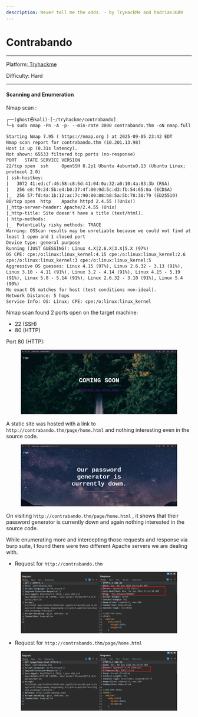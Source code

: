 ```yaml
---
description: Never tell me the odds. - by TryHackMe and hadrian3689
---
```


# Contrabando

***

Platform:[ Tryhackme](https://tryhackme.com/room/contrabando)

Difficulty: Hard

***

#### Scanning and Enumeration

Nmap scan :

```
┌──(ghost㉿kali)-[~/tryhackme/contrabando]
└─$ sudo nmap -Pn -A -p- --min-rate 3000 contrabando.thm -oN nmap.full
```

```
Starting Nmap 7.95 ( https://nmap.org ) at 2025-09-05 23:42 EDT
Nmap scan report for contrabando.thm (10.201.13.98)
Host is up (0.31s latency).
Not shown: 65533 filtered tcp ports (no-response)
PORT   STATE SERVICE VERSION
22/tcp open  ssh     OpenSSH 8.2p1 Ubuntu 4ubuntu0.13 (Ubuntu Linux; protocol 2.0)
| ssh-hostkey: 
|   3072 41:ed:cf:46:58:c8:5d:41:04:0a:32:a0:10:4a:83:3b (RSA)
|   256 e8:f9:24:5b:e4:b0:37:4f:00:9d:5c:d3:fb:54:65:0a (ECDSA)
|_  256 57:fd:4a:1b:12:ac:7c:90:80:88:b8:5a:5b:78:30:79 (ED25519)
80/tcp open  http    Apache httpd 2.4.55 ((Unix))
|_http-server-header: Apache/2.4.55 (Unix)
|_http-title: Site doesn't have a title (text/html).
| http-methods: 
|_  Potentially risky methods: TRACE
Warning: OSScan results may be unreliable because we could not find at least 1 open and 1 closed port
Device type: general purpose
Running (JUST GUESSING): Linux 4.X|2.6.X|3.X|5.X (97%)
OS CPE: cpe:/o:linux:linux_kernel:4.15 cpe:/o:linux:linux_kernel:2.6 cpe:/o:linux:linux_kernel:3 cpe:/o:linux:linux_kernel:5
Aggressive OS guesses: Linux 4.15 (97%), Linux 2.6.32 - 3.13 (91%), Linux 3.10 - 4.11 (91%), Linux 3.2 - 4.14 (91%), Linux 4.15 - 5.19 (91%), Linux 5.0 - 5.14 (91%), Linux 2.6.32 - 3.10 (91%), Linux 5.4 (90%)
No exact OS matches for host (test conditions non-ideal).
Network Distance: 5 hops
Service Info: OS: Linux; CPE: cpe:/o:linux:linux_kernel
```

Nmap scan found 2 ports open on the target machine:

* 22 (SSH)
* 80 (HTTP)

Port 80 (HTTP):

<figure><img src="../../.gitbook/assets/image (51).png" alt=""><figcaption></figcaption></figure>

A static site was hosted with a link to `http://contrabando.thm/page/home.html` and nothing interesting even in the source code.

<figure><img src="../../.gitbook/assets/image (52).png" alt=""><figcaption></figcaption></figure>

On visiting `http://contrabando.thm/page/home.html` , it shows that their password generator is currently down and again nothing interested in the source code.

While enumerating more and intercepting those requests and response via burp suite, I found there were two different Apache servers we are dealing with.

* Request for `http://contrabando.thm`&#x20;

<figure><img src="../../.gitbook/assets/image (53).png" alt=""><figcaption></figcaption></figure>

* Request for `http://contrabando.thm/page/home.html`&#x20;

<figure><img src="../../.gitbook/assets/image (54).png" alt=""><figcaption></figcaption></figure>

